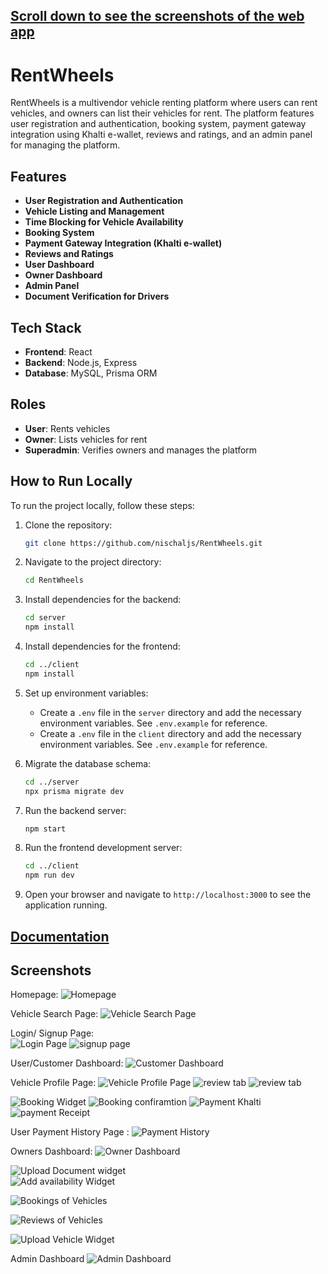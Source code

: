 ## [Scroll down to see the screenshots of the web app](#screenshots)

# RentWheels

RentWheels is a multivendor vehicle renting platform where users can rent vehicles, and owners can list their vehicles for rent. The platform features user registration and authentication, booking system, payment gateway integration using Khalti e-wallet, reviews and ratings, and an admin panel for managing the platform.

## Features

- **User Registration and Authentication**
- **Vehicle Listing and Management**
- **Time Blocking for Vehicle Availability**
- **Booking System**
- **Payment Gateway Integration (Khalti e-wallet)**
- **Reviews and Ratings**
- **User Dashboard**
- **Owner Dashboard**
- **Admin Panel**
- **Document Verification for Drivers**

## Tech Stack

- **Frontend**: React
- **Backend**: Node.js, Express
- **Database**: MySQL, Prisma ORM

## Roles

- **User**: Rents vehicles
- **Owner**: Lists vehicles for rent
- **Superadmin**: Verifies owners and manages the platform

## How to Run Locally

To run the project locally, follow these steps:

1. Clone the repository:
    ```sh
    git clone https://github.com/nischaljs/RentWheels.git
    ```

2. Navigate to the project directory:
    ```sh
    cd RentWheels
    ```

3. Install dependencies for the backend:
    ```sh
    cd server
    npm install
    ```

4. Install dependencies for the frontend:
    ```sh
    cd ../client
    npm install
    ```

5. Set up environment variables:
    - Create a `.env` file in the `server` directory and add the necessary environment variables. See `.env.example` for reference.
    - Create a `.env` file in the `client` directory and add the necessary environment variables. See `.env.example` for reference.

6. Migrate the database schema:
    ```sh
    cd ../server
    npx prisma migrate dev
    ```

7. Run the backend server:
    ```sh
    npm start
    ```

8. Run the frontend development server:
    ```sh
    cd ../client
    npm run dev
    ```

9. Open your browser and navigate to `http://localhost:3000` to see the application running.

## [Documentation](documentation.pdf)

## Screenshots
Homepage:
![Homepage](screenshots/image.png)

Vehicle Search Page:
![Vehicle Search Page](screenshots/searchPage.png)

Login/ Signup Page:              
![Login Page](screenshots/login.png)    ![signup page](screenshots/signup.png)

User/Customer Dashboard:
![Customer Dashboard](screenshots/customerdashboard.png)

Vehicle Profile Page:
![Vehicle Profile Page](screenshots/vehicleProfile.png) ![review tab](screenshots/bookingtab.png)   ![review tab](screenshots/reviewtab.png)

![Booking Widget](screenshots/bookingwidgets.png)
![Booking confiramtion](screenshots/bookingConfirmation.png)
![Payment Khalti](screenshots/khalti.png)
![payment Receipt](screenshots/receipt.png)

User Payment History Page :
![Payment History](screenshots/paymentHistory.png)

Owners Dashboard:
![Owner Dashboard](screenshots/ownerDashboard.png)

![Upload Document widget](screenshots/docUpload.png)    
![Add availability Widget](screenshots/availabilitywidget.png)

![Bookings of Vehicles](screenshots/bookings.png)

![Reviews of Vehicles](screenshots/reviewsVehicles.png)

![Upload Vehicle Widget](screenshots/vehicleUpload.png)

Admin Dashboard
![Admin Dashboard](screenshots/admin.png)





